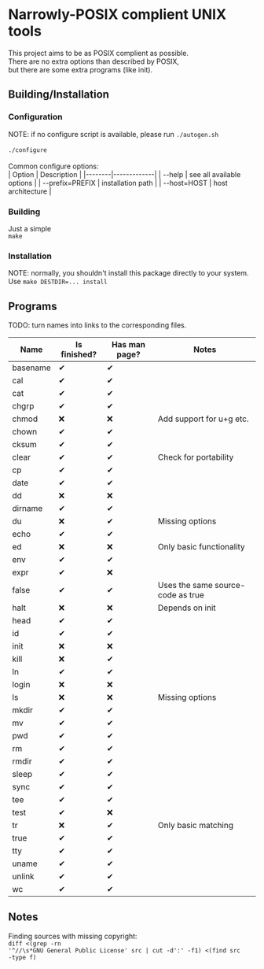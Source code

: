 # Narrowly-POSIX complient UNIX tools
This project aims to be as POSIX complient as possible.<br>
There are no extra options than described by POSIX,<br>
but there are some extra programs (like init).

## Building/Installation
### Configuration
NOTE: if no configure script is available, please run
<code>./autogen.sh</code><br><br>
<code>./configure</code><br><br>
Common configure options:<br>
| Option | Description |
|--------|-------------|
| --help | see all available options |
| --prefix=PREFIX  | installation path |
| --host=HOST | host architecture |

### Building
Just a simple<br>
<code>make</code>

### Installation
NOTE: normally, you shouldn't install this package directly to your system.<br>
Use <code>make DESTDIR=... install</code>

## Programs
TODO: turn names into links to the corresponding files.

| Name | Is finished? | Has man page? | Notes |
|------|--------------|--------------|--------|
| basename | ✔ | ✔ | |
| cal | ✔ | ✔ | |
| cat | ✔ | ✔ | |
| chgrp | ✔ | ✔ | |
| chmod | ❌ | ❌ | Add support for u+g etc. |
| chown | ✔ | ✔ | |
| cksum | ✔ | ✔ | |
| clear | ✔ | ✔ | Check for portability |
| cp | ✔ | ✔ | |
| date | ✔ | ✔ | |
| dd | ❌ | ❌ | |
| dirname | ✔ | ✔ | |
| du | ❌ | ✔ | Missing options |
| echo | ✔ | ✔ | |
| ed | ❌ | ❌ | Only basic functionality |
| env | ✔ | ✔ | |
| expr | ✔ | ❌ | |
| false | ✔ | ✔ | Uses the same source-code as true |
| halt | ❌ | ❌ | Depends on init |
| head | ✔ | ✔ | |
| id | ✔ | ✔ | |
| init | ❌ | ❌ | |
| kill | ❌ | ✔ | |
| ln | ✔ | ✔ | |
| login | ❌ | ❌ | |
| ls | ❌ | ❌ | Missing options |
| mkdir | ✔ | ✔ | |
| mv | ✔ | ✔ | |
| pwd | ✔ |  ✔| |
| rm | ✔ | ✔ | |
| rmdir | ✔ | ✔ | |
| sleep | ✔ | ✔ | |
| sync | ✔ | ✔ | |
| tee | ✔ | ✔ | |
| test | ✔ | ❌ | |
| tr | ❌ | ✔ | Only basic matching |
| true | ✔ | ✔ | |
| tty | ✔ | ✔ | |
| uname | ✔ | ✔ | |
| unlink | ✔ | ✔ | |
| wc | ✔ | ✔ | |

## Notes
Finding sources with missing copyright:<br>
<code>diff \<(grep -rn '^//\s\*GNU General Public License' src | cut -d':' -f1) \<(find src -type f)</code>
